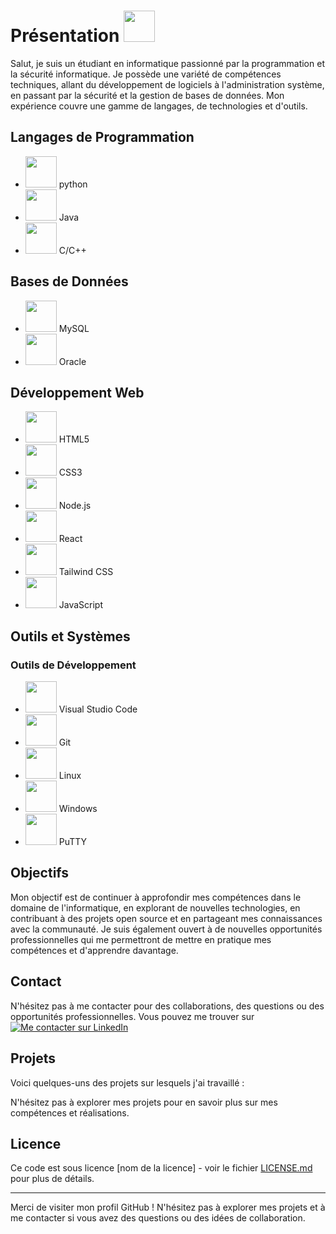 # Présentation <img src="https://cdn-icons-png.flaticon.com/128/158/158420.png" width="50" />

  

Salut, je suis un étudiant en informatique passionné par la programmation et la sécurité informatique. Je possède une variété de compétences techniques, allant du développement de logiciels à l'administration système, en passant par la sécurité et la gestion de bases de données. Mon expérience couvre une gamme de langages, de technologies et d'outils.

  
## Langages de Programmation 
- <img src="https://cdn.jsdelivr.net/gh/devicons/devicon/icons/python/python-original.svg" width="50"/> python
- <img src="https://cdn.jsdelivr.net/gh/devicons/devicon/icons/java/java-original.svg" width="50" /> Java
- <img src="https://cdn.jsdelivr.net/gh/devicons/devicon/icons/cplusplus/cplusplus-original.svg" width="50" /> C/C++

## Bases de Données

- <img src="https://cdn.jsdelivr.net/gh/devicons/devicon/icons/mysql/mysql-original.svg" width="50" /> MySQL
- <img src="https://cdn.jsdelivr.net/gh/devicons/devicon/icons/oracle/oracle-original.svg" width="50" /> Oracle



## Développement Web

- <img src="https://cdn.jsdelivr.net/gh/devicons/devicon/icons/html5/html5-original.svg" width="50" /> HTML5
- <img src="https://cdn.jsdelivr.net/gh/devicons/devicon/icons/css3/css3-original.svg" width="50" /> CSS3
- <img src="https://cdn.jsdelivr.net/gh/devicons/devicon/icons/nodejs/nodejs-original.svg" width="50" /> Node.js
- <img src="https://cdn.jsdelivr.net/gh/devicons/devicon/icons/react/react-original-wordmark.svg" width="50" /> React
- <img src="https://cdn.jsdelivr.net/gh/devicons/devicon/icons/tailwindcss/tailwindcss-plain.svg" width="50" /> Tailwind CSS
- <img src="https://cdn.jsdelivr.net/gh/devicons/devicon/icons/javascript/javascript-original.svg" width="50" /> JavaScript

## Outils et Systèmes

### Outils de Développement

- <img src="https://cdn.jsdelivr.net/gh/devicons/devicon/icons/vscode/vscode-original.svg" width="50" /> Visual Studio Code
- <img src="https://cdn.jsdelivr.net/gh/devicons/devicon/icons/git/git-original.svg" width="50" /> Git
- <img src="https://cdn.jsdelivr.net/gh/devicons/devicon/icons/linux/linux-original.svg" width="50" /> Linux
- <img src="https://cdn.jsdelivr.net/gh/devicons/devicon/icons/windows8/windows8-original.svg" width="50" /> Windows
- <img src="https://cdn.jsdelivr.net/gh/devicons/devicon/icons/putty/putty-original.svg" width="50" /> PuTTY

          



## Objectifs

  

Mon objectif est de continuer à approfondir mes compétences dans le domaine de l'informatique, en explorant de nouvelles technologies, en contribuant à des projets open source et en partageant mes connaissances avec la communauté. Je suis également ouvert à de nouvelles opportunités professionnelles qui me permettront de mettre en pratique mes compétences et d'apprendre davantage.

  

## Contact

 
N'hésitez pas à me contacter pour des collaborations, des questions ou des opportunités professionnelles. Vous pouvez me trouver sur [![Me contacter sur LinkedIn]()](https://www.linkedin.com/in/sanctifier-yaw-mensah-63558b242/)
  
  

## Projets

  

Voici quelques-uns des projets sur lesquels j'ai travaillé :

 

N'hésitez pas à explorer mes projets pour en savoir plus sur mes compétences et réalisations.

  

## Licence

  

Ce code est sous licence [nom de la licence] - voir le fichier [LICENSE.md](lien-vers-votre-fichier-de-licence.md) pour plus de détails.

  

---

  

Merci de visiter mon profil GitHub ! N'hésitez pas à explorer mes projets et à me contacter si vous avez des questions ou des idées de collaboration.
